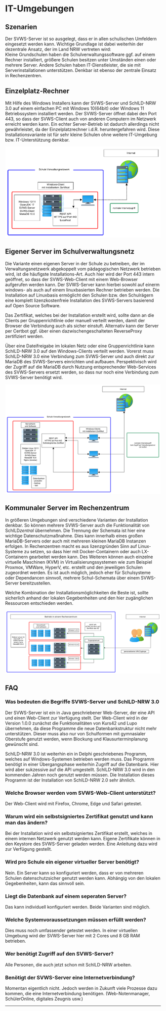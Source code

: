 # IT-Umgebungen


## Szenarien

Der SVWS-Server ist so ausgelegt, dass er in allen schulischen Umfeldern eingesetzt werden kann. 
Wichtige Grundlage ist dabei weiterhin der dezentrale Ansatz, der im Land NRW vertreten wird:   
Kleine Grundschulen haben die Schulverwaltungssoftware ggf. auf einem Rechner installiert, größere Schulen besitzen unter Umständen einen oder mehrere Server. 
Andere Schulen haben IT-Dienstleister, die sie mit Serverinstallationen unterstützen. Denkbar ist ebenso der zentrale Einsatz in Rechenzentren. 

## Einzelplatz-Rechner
Mit Hilfe des Windows Installers kann der SVWS-Server und SchILD-NRW 3.0 auf einem einfachen PC mit Windows 10(64bit) oder Windows 11 Betriebssystem installiert werden. 
Der SVWS-Server öffnet dabei den Port 443, so dass der SVWS-Client auch von anderen Computern im Netzwerk erreicht werden kann.
Ein echter Server-Betrieb ist dadurch allerdings nicht gewährleistet, da der Einzelplatzrechner i.d.R. heruntergefahren wird.
Diese Installationsvariante ist für sehr kleine Schulen ohne weitere IT-Umgebung bzw. IT-Unterstützung denkbar.

![Einzelplatzinstallation_einfach.png](./graphics/Einzelplatzinstallation_einfach.png)

## Eigener Server im Schulverwaltungsnetz

Die Variante einen eigenen Server in der Schule zu betreiben, der im Verwaltungsnetzwerk abgekoppelt vom pädagogischen Netzwerk betrieben wird, 
ist die häufigste Installations-Art. Auch hier wird der Port 443 intern geöffnet, so dass der SVWS-Web-Client mit einem Web-Browser aufgerufen werden kann. 
Der SVWS-Server kann hierbei sowohl auf einerm windows- als auch auf einem linuxbasierten Rechner betrieben werden. 
Die Installation auf Linuxbasis ermöglicht den Schulen bzw. den Schulrägern eine komplett lizenzkostenfreie Installation des SVWS-Servers basierend auf Open Source Software. 

Das Zertifikat, welches bei der Installation erstellt wird, sollte dann an die Clients per Gruppenrichtlinie oder manuell verteilt 
werden, damit der Browser die Verbindung auch als sicher einstuft. 
Alternativ kann der Server per Certbot ggf. über einen dazwischengeschalteten ReverseProxy zertifiziert werden. 

Über eine Dateifreigabe im lokalen Netz oder eine Gruppenrichtlinie kann SchILD-NRW 3.0 auf den Windows-Clients verteilt werden. Vorerst muss SchILD-NRW 3.0 eine Verbindung zum SVWS-Server und auch direkt zur MariaDB des SVWS-Servers einrichten und aufbauen. Perspektivisch wird der Zugriff auf die MariaDB durch Nutzung entsprechender Web-Services des SVWS-Servers ersetzt werden, so dass nur noch eine Verbindung zum SVWS-Server benötigt wird.

![Serverinstallation_Schule_ohne_VPN_einfach.png](./graphics/Serverinstallation_Schule_ohne_VPN_einfach.png)

## Kommunaler Server im Rechenzentrum

In größeren Umgebungen sind verschiedene Varianten der Installation denkbar. So können mehrere SVWS-Server auch die Funktionalität von SchILD*zentral* übernehmen. 
Die Trennung der Schemata ist hier eine wichtige Datenschutzmaßnahme. Dies kann innerhalb eines großen MariaDB-Servers oder auch mit mehreren kleinen MariaDB Instanzen erfolgen. 
In Rechenzentren macht es aus lizenzgründen Sinn auf Linux-Systeme zu setzen, so dass hier mit Docker-Containern oder auch LX-Containern gearbeitet werden kann. Des Weiteren können auch einzelne virtuelle Maschinen (KVM) in Virtualisierungssystemen wie zum Beispiel Proxmox, VMWare, HyperV, etc. erstellt und den jeweiligen Schulen zugeordnet werden. Es ist auch möglich, jedoch eher für Schulsysteme oder Dependancen sinnvoll, mehrere Schul-Schemata über einem SVWS-Server bereitzustellen. 

Welche Kombination der Installationsmöglichkeiten die Beste ist, 
sollte sicherlich anhand der lokalen Gegebenheiten und den hier zugänglichen Ressourcen entschieden werden. 

![Serverinstallation_Schule_ohne_VPN_einfach.png](./graphics/Serverinstallation_Rechenzentrum_einfach.png)


## FAQ

### Was bedeuten die Begriffe SVWS-Server und SchILD-NRW 3.0

Der SVWS-Server ist ein in Java geschriebener Web-Server, der eine API und einen Web-Client zur Verfügung stellt.
Der Web-Client wird in der Version 1.0.0 zunächst die Funktionalitäten von Kurs42 und Lupo übernehmen, da diese Programme die
neue Datenbankstruktur nicht mehr unterstützen.
Dieser muss also nur von Schulformen mit gymnasialer Oberstufe genutzt werden, wenn Blockung und Klausurterminplanung gewünscht sind.

SchILD-NRW 3.0 ist weiterhin ein in Delphi geschriebenes Programm, welches auf Windows-Systemen betrieben werden muss.
Das Programm benötigt in einer Übergangsphase weiterhin Zugriff auf die Datenbank. Hier wird aber sukzessive auf die API umgestellt.
SchILD-NRW 3.0 wird in den kommenden Jahren noch genutzt werden müssen. Die Installation dieses Programm ist der Installation von SchILD-NRW 2.0 sehr ähnlich.

### Welche Browser werden vom SVWS-Web-Client unterstützt?

Der Web-Client wird mit Firefox, Chrome, Edge und Safari getestet.

### Warum wird ein selbstsigniertes Zertifikat genutzt und kann man das ändern?

Bei der Installation wird ein selbstsigniertes Zertifikat erstellt, welches in einem internen Netzwerk genutzt werden kann.
Eigene Zertifikate können in den Keystore des SVWS-Server geladen werden. Eine Anleitung dazu wird zur Verfügung gestellt.

### Wird pro Schule ein eigener virtueller Server benötigt?

Nein. Ein Server kann so konfiguriert werden, dass er von mehreren Schulen datenschutzsicher genutzt werden kann.
Abhängig von den lokalen Gegebenheiten, kann das sinnvoll sein.

### Liegt die Datenbank auf einem seperaten Server?

Das kann individuell konfiguriert werden. Beide Varianten sind möglich.

### Welche Systemvoraussetzungen müssen erfüllt werden?

Dies muss noch umfassender getestet werden. In einer virtuellen Umgebung wird der SVWS-Server hier mit 2 Cores und 8 GB RAM betrieben.

### Wer benötigt Zugriff auf den SVWS-Server?

Alle Personen, die auch jetzt schon mit SchILD-NRW arbeiten.

### Benötigt der SVWS-Server eine Internetverbindung?

Momentan eigentlich nicht. Jedoch werden in Zukunft viele Prozesse dazu kommen, die eine Internetverbindung benötigen.
(Web-Notenmanager, SchülerOnline, digitales Zeugnis usw.)


---
